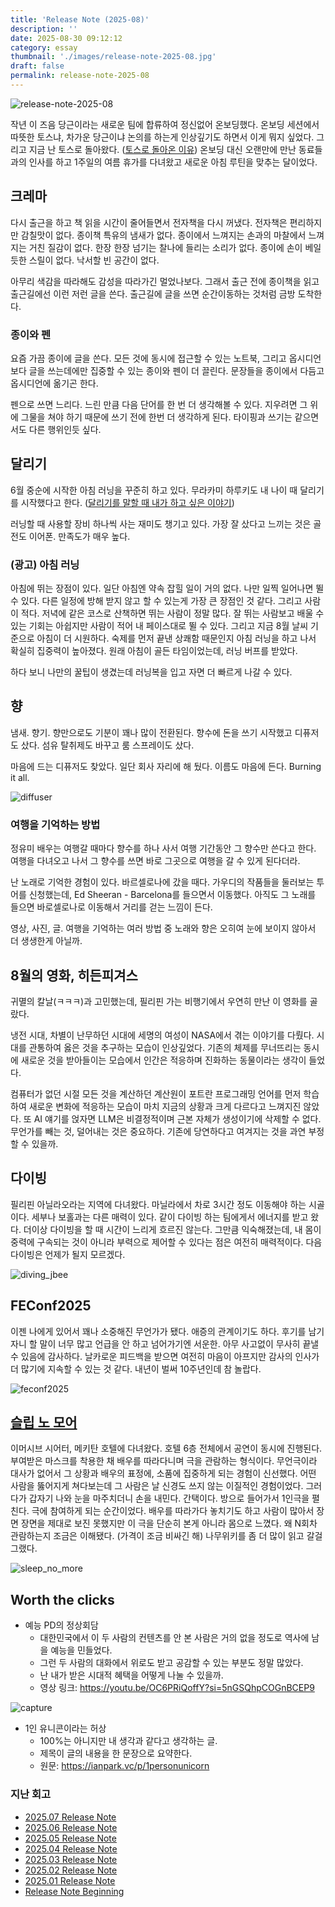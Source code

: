 ```yaml
---
title: 'Release Note (2025-08)'
description: ''
date: 2025-08-30 09:12:12
category: essay
thumbnail: './images/release-note-2025-08.jpg'
draft: false
permalink: release-note-2025-08
---
```


![release-note-2025-08](./images/release-note-2025-08.jpg)

작년 이 즈음 당근이라는 새로운 팀에 합류하여 정신없어 온보딩했다. 온보딩 세션에서 따뜻한 토스냐, 차가운 당근이냐 논의를 하는게 인상깊기도 하면서 이게 뭐지 싶었다. 그리고 지금 난 토스로 돌아왔다. ([토스로 돌아온 이유](https://jbee.io/articles/career/toss-again)) 온보딩 대신 오랜만에 만난 동료들과의 인사를 하고 1주일의 여름 휴가를 다녀왔고 새로운 아침 루틴을 맞추는 달이었다.

## 크레마
다시 출근을 하고 책 읽을 시간이 줄어들면서 전자책을 다시 꺼냈다. 전자책은 편리하지만 감칠맛이 없다. 종이책 특유의 냄새가 없다. 종이에서 느껴지는 손과의 마찰에서 느껴지는 거친 질감이 없다. 한장 한장 넘기는 찰나에 들리는 소리가 없다. 종이에 손이 베일듯한 스릴이 없다. 낙서할 빈 공간이 없다.

아무리 색감을 따라해도 감성을 따라가긴 멀었나보다. 그래서 출근 전에 종이책을 읽고 출근길에선 이런 저런 글을 쓴다. 출근길에 글을 쓰면 순간이동하는 것처럼 금방 도착한다.

### 종이와 펜
요즘 가끔 종이에 글을 쓴다. 모든 것에 동시에 접근할 수 있는 노트북, 그리고 옵시디언보다 글을 쓰는데에만 집중할 수 있는 종이와 펜이 더 끌린다. 문장들을 종이에서 다듬고 옵시디언에 옮기곤 한다.

펜으로 쓰면 느리다. 느린 만큼 다음 단어를 한 번 더 생각해볼 수 있다. 지우려면 그 위에 그물을 쳐야 하기 때문에 쓰기 전에 한번 더 생각하게 된다. 타이핑과 쓰기는 같으면서도 다른 행위인듯 싶다.

## 달리기
6월 중순에 시작한 아침 러닝을 꾸준히 하고 있다. 무라카미 하루키도 내 나이 때 달리기를 시작했다고 한다. ([달리기를 말할 때 내가 하고 싶은 이야기](https://jbee.io/articles/book/what-i-talk-about-when-i-talk-about-running)) 

러닝할 때 사용할 장비 하나씩 사는 재미도 챙기고 있다. 가장 잘 샀다고 느끼는 것은 골전도 이어폰. 만족도가 매우 높다.

### (광고) 아침 러닝
아침에 뛰는 장점이 있다. 일단 아침엔 약속 잡힐 일이 거의 없다. 나만 일찍 일어나면 뛸 수 있다. 다른 일정에 방해 받지 않고 할 수 있는게 가장 큰 장점인 것 같다. 그리고 사람이 적다. 저녁에 같은 코스로 산책하면 뛰는 사람이 정말 많다. 잘 뛰는 사람보고 배울 수 있는 기회는 아쉽지만 사람이 적어 내 페이스대로 뛸 수 있다. 그리고 지금 8월 날씨 기준으로 아침이 더 시원하다. 숙제를 먼저 끝낸 상쾌함 때문인지 아침 러닝을 하고 나서 확실히 집중력이 높아졌다. 원래 아침이 골든 타임이었는데, 러닝 버프를 받았다. 

하다 보니 나만의 꿀팁이 생겼는데 러닝복을 입고 자면 더 빠르게 나갈 수 있다.

## 향
냄새. 향기. 향만으로도 기분이 꽤나 많이 전환된다. 향수에 돈을 쓰기 시작했고 디퓨저도 샀다. 섬유 탈취제도 바꾸고 룸 스프레이도 샀다.

마음에 드는 디퓨저도 찾았다. 일단 회사 자리에 해 뒀다. 이름도 마음에 든다. Burning it all.

![diffuser](./images/diffuser.jpeg)

### 여행을 기억하는 방법
정유미 배우는 여행갈 때마다 향수를 하나 사서 여행 기간동안 그 향수만 쓴다고 한다. 여행을 다녀오고 나서 그 향수를 쓰면 바로 그곳으로 여행을 갈 수 있게 된다더라. 

난 노래로 기억한 경험이 있다. 바르셀로나에 갔을 때다. 가우디의 작품들을 둘러보는 투어를 신청했는데, Ed Sheeran - Barcelona를 들으면서 이동했다. 아직도 그 노래를 들으면 바로셀로나로 이동해서 거리를 걷는 느낌이 든다.

영상, 사진, 글. 여행을 기억하는 여러 방법 중 노래와 향은 오히여 눈에 보이지 않아서 더 생생한게 아닐까.

## 8월의 영화, 히든피겨스
귀멸의 칼날(ㅋㅋㅋ)과 고민했는데, 필리핀 가는 비행기에서 우연히 만난 이 영화를 골랐다.

냉전 시대, 차별이 난무하던 시대에 세명의 여성이 NASA에서 겪는 이야기를 다뤘다. 시대를 관통하여 옳은 것을 추구하는 모습이 인상깊었다. 기존의 체제를 무너뜨리는 동시에 새로운 것을 받아들이는 모습에서 인간은 적응하며 진화하는 동물이라는 생각이 들었다.

컴퓨터가 없던 시절 모든 것을 계산하던 계산원이 포트란 프로그래밍 언어를 먼저 학습하여 새로운 변화에 적응하는 모습이 마치 지금의 상황과 크게 다르다고 느껴지진 않았다. 또 AI 얘기를 얹자면 LLM은 비결정적이며 근본 자체가 생성이기에 삭제할 수 없다. 무언가를 빼는 것, 덜어내는 것은 중요하다. 기존에 당연하다고 여겨지는 것을 과연 부정할 수 있을까.

## 다이빙
필리핀 아닐라오라는 지역에 다녀왔다. 마닐라에서 차로 3시간 정도 이동해야 하는 시골이다. 세부나 보홀과는 다른 매력이 있다. 같이 다이빙 하는 팀에게서 에너지를 받고 왔다. 더이상 다이빙을 할 때 시간이 느리게 흐르진 않는다. 그만큼 익숙해졌는데, 내 몸이 중력에 구속되는 것이 아니라 부력으로 제어할 수 있다는 점은 여전히 매력적이다. 다음 다이빙은 언제가 될지 모르겠다.

![diving_jbee](./images/diving_jbee.jpeg)

## FEConf2025
이젠 나에게 있어서 꽤나 소중해진 무언가가 됐다. 애증의 관계이기도 하다. 후기를 남기자니 할 말이 너무 많고 언급을 안 하고 넘어가기엔 서운한. 아무 사고없이 무사히 끝낼 수 있음에 감사하다. 날카로운 피드백을 받으면 여전히 마음이 아프지만 감사의 인사가 더 많기에 지속할 수 있는 것 같다. 내년이 벌써 10주년인데 참 놀랍다.

![feconf2025](./images/feconf2025.jpg)

## [슬립 노 모어](https://namu.wiki/w/%EC%8A%AC%EB%A6%BD%20%EB%85%B8%20%EB%AA%A8%EC%96%B4)
이머시브 시어터, 메키탄 호텔에 다녀왔다. 호텔 6층 전체에서 공연이 동시에 진행된다. 부여받은 마스크를 착용한 채 배우를 따라다니며 극을 관람하는 형식이다. 무언극이라 대사가 없어서 그 상황과 배우의 표정에, 소품에 집중하게 되는 경험이 신선했다. 어떤 사람을 뚫어지게 쳐다보는데 그 사람은 날 신경도 쓰지 않는 이질적인 경험이었다. 그러다가 갑자기 나와 눈을 마주치더니 손을 내민다. 간택이다. 방으로 들어가서 1인극을 펼친다. 극에 참여하게 되는 순간이었다. 배우를 따라가다 놓치기도 하고 사람이 많아서 장면 장면을 제대로 보진 못했지만 이 극을 단순히 본게 아니라 몸으로 느꼈다. 왜 N회차 관람하는지 조금은 이해됐다. (가격이 조금 비싸긴 해) 나무위키를 좀 더 많이 읽고 갈걸 그랬다.


![sleep_no_more](./images/sleep_no_more.jpeg)

## Worth the clicks
- 예능 PD의 정상회담
    - 대한민국에서 이 두 사람의 컨텐츠를 안 본 사람은 거의 없을 정도로 역사에 남을 예능을 민들었다.
    - 그런 두 사람의 대화에서 위로도 받고 공감할 수 있는 부분도 정말 많았다.
    - 난 내가 받은 시대적 혜택을 어떻게 나눌 수 있을까.
    - 영상 링크: https://youtu.be/OC6PRiQoffY?si=5nGSQhpCOGnBCEP9

![capture](./images/capture.jpg)

- 1인 유니콘이라는 허상
	- 100%는 아니지만 내 생각과 같다고 생각하는 글.
	- 제목이 글의 내용을 한 문장으로 요약한다.
	- 원문: https://ianpark.vc/p/1personunicorn

### 지난 회고

- [2025.07 Release Note](https://jbee.io/articles/essay/release-note-2025-07)
- [2025.06 Release Note](https://jbee.io/articles/essay/release-note-2025-06)
- [2025.05 Release Note](https://jbee.io/articles/essay/release-note-2025-05)
- [2025.04 Release Note](https://jbee.io/articles/essay/release-note-2025-04)
- [2025.03 Release Note](https://jbee.io/articles/essay/release-note-2025-03)
- [2025.02 Release Note](https://jbee.io/articles/essay/release-note-2025-02)
- [2025.01 Release Note](https://jbee.io/articles/essay/release-note-2025-01)
- [Release Note Beginning](https://jbee.io/articles/essay/about-release-note)

